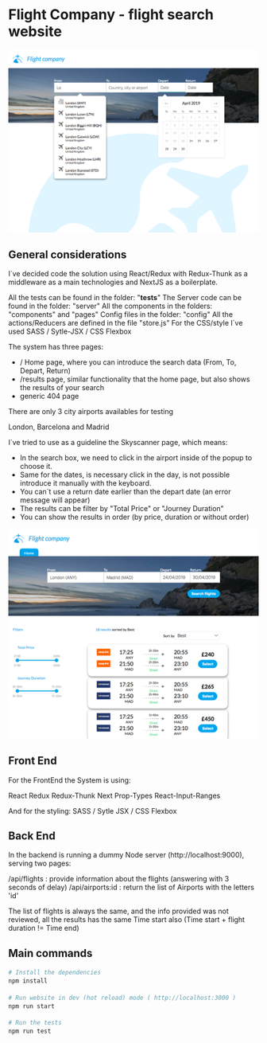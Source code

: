 # Flight Company -  flight search website

<p align="center">
  <img src="preview.png" alt="Project screenshot"/>
</p>

## General considerations 

I´ve decided code the solution using React/Redux with Redux-Thunk as a middleware as a main technologies and NextJS as a boilerplate.

All the tests can be found in the folder: "__tests__"
The Server code can be found in the folder: "server"
All the components in the folders: "components" and "pages"
Config files in the folder: "config"
All the actions/Reducers are defined in the file "store.js"
For the CSS/style I´ve used SASS / Sytle-JSX / CSS Flexbox

The system has three pages:

* /  Home  page, where you can introduce the search data (From, To, Depart, Return)
* /results page, similar functionality that the home page, but also shows the results of your search
* generic 404 page


There are only 3 city airports availables for testing

London, Barcelona and Madrid

I´ve tried to use as a guideline the Skyscanner page, which means:

* In the search box, we need to click in the airport inside of the popup to choose it.
* Same for the dates, is necessary click in the day, is not possible introduce it manually with the keyboard.
* You can´t use a return date earlier than the depart date (an error message will appear)
* The results can be filter by "Total Price" or "Journey Duration"
* You can show the results in order (by price, duration or without order)

<p align="center">
  <img src="preview2.png" alt="Project screenshot"/>
</p>


## Front End

For the FrontEnd the System is using:

React
Redux
Redux-Thunk
Next
Prop-Types
React-Input-Ranges


And for the styling:  SASS / Sytle JSX / CSS Flexbox

## Back End

In the backend is running a dummy Node server (http://localhost:9000), serving two pages:

/api/flights     : provide information about the flights (answering with 3 seconds of delay)
/api/airports:id : return the list of Airports with the letters 'id'

The list of flights is always the same, and the info provided was not reviewed, all the results has the same Time start also (Time start + flight duration != Time end)

## Main commands

```bash
# Install the dependencies
npm install

# Run website in dev (hot reload) mode ( http://localhost:3000 )
npm run start

# Run the tests
npm run test
